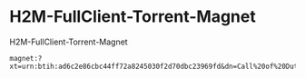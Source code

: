 # H2M-FullClient-Torrent-Magnet
H2M-FullClient-Torrent-Magnet
```
magnet:?xt=urn:btih:ad6c2e86cbc44ff72a8245030f2d70dbc23969fd&dn=Call%20of%20Duty%20Modern%20Warfare%20Remastered
```
